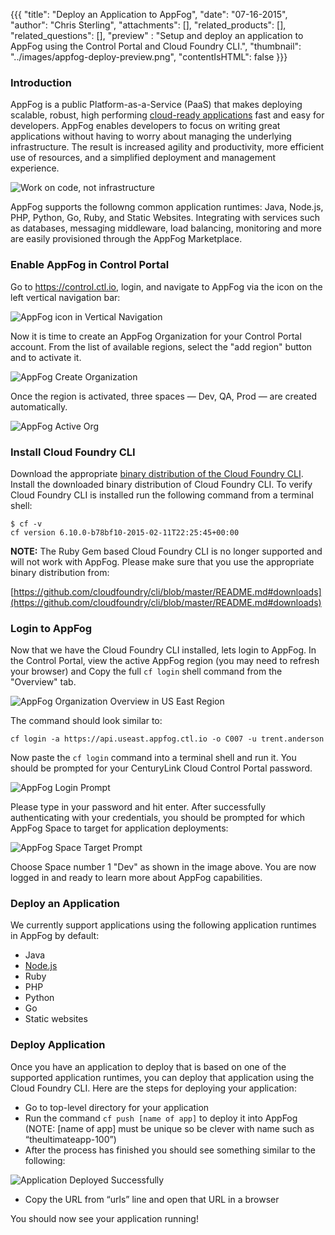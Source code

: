 {{{
  "title": "Deploy an Application to AppFog",
  "date": "07-16-2015",
  "author": "Chris Sterling",
  "attachments": [],
  "related_products": [],
  "related_questions": [],
  "preview" : "Setup and deploy an application to AppFog using the Control Portal and Cloud Foundry CLI.",
  "thumbnail": "../images/appfog-deploy-preview.png",
  "contentIsHTML": false
}}}

### Introduction

AppFog is a public Platform-as-a-Service (PaaS) that makes deploying scalable, robust, high performing [cloud-ready applications](http://12factor.net) fast and easy for developers. AppFog enables developers to focus on writing great applications without having to worry about managing the underlying infrastructure. The result is increased agility and productivity, more efficient use of resources, and a simplified deployment and management experience.

![Work on code, not infrastructure](../images/appfog-vs-traditional.png)

AppFog supports the followng common application runtimes: Java, Node.js, PHP, Python, Go, Ruby, and Static Websites. Integrating with services such as databases, messaging middleware, load balancing, monitoring and more are easily provisioned through the AppFog Marketplace.

### Enable AppFog in Control Portal

Go to https://control.ctl.io, login, and navigate to AppFog via the icon on the left vertical navigation bar:

![AppFog icon in Vertical Navigation](../images/appfog-icon-nav.png)

Now it is time to create an AppFog Organization for your Control Portal account. From the list of available regions, select the "add region" button and to activate it.

![AppFog Create Organization](../images/appfog-create-org.png)

Once the region is activated, three spaces &mdash; Dev, QA, Prod &mdash; are created automatically.

![AppFog Active Org](../images/appfog-org-overview.png)

### Install Cloud Foundry CLI

Download the appropriate [binary distribution of the Cloud Foundry CLI](https://github.com/cloudfoundry/cli/blob/master/README.md#downloads). Install the downloaded binary distribution of Cloud Foundry CLI. To verify Cloud Foundry CLI is installed run the following command from a terminal shell:

```
$ cf -v
cf version 6.10.0-b78bf10-2015-02-11T22:25:45+00:00
```

**NOTE:** The Ruby Gem based Cloud Foundry CLI is no longer supported and will not work with AppFog. Please make sure that you use the appropriate binary distribution from:

[https://github.com/cloudfoundry/cli/blob/master/README.md#downloads](https://github.com/cloudfoundry/cli/blob/master/README.md#downloads)

### Login to AppFog

Now that we have the Cloud Foundry CLI installed, lets login to AppFog. In the Control Portal, view the active AppFog region (you may need to refresh your browser) and Copy the full `cf login` shell command from the "Overview" tab.

![AppFog Organization Overview in US East Region](../images/appfog-overview.png)

The command should look similar to:

```
cf login -a https://api.useast.appfog.ctl.io -o C007 -u trent.anderson
```

Now paste the `cf login` command into a terminal shell and run it. You should be prompted for your CenturyLink Cloud Control Portal password.

![AppFog Login Prompt](../images/cf-cli-login-prompt.png)

Please type in your password and hit enter. After successfully authenticating with your credentials, you should be prompted for which AppFog Space to target for application deployments:

![AppFog Space Target Prompt](../images/cf-cli-space-prompt.png)

Choose Space number 1 "Dev" as shown in the image above. You are now logged in and ready to learn more about AppFog capabilities.

### Deploy an Application

We currently support applications using the following application runtimes in AppFog by default:

* Java
* [Node.js](deploy-nodejs-application.md)
* Ruby
* PHP
* Python
* Go
* Static websites

### Deploy Application

Once you have an application to deploy that is based on one of the supported application runtimes, you can deploy that application using the Cloud Foundry CLI. Here are the steps for deploying your application:

* Go to top-level directory for your application
* Run the command `cf push [name of app]` to deploy it into AppFog (NOTE: [name of app] must be unique so be clever with name such as “theultimateapp-100”)
* After the process has finished you should see something similar to the following:

![Application Deployed Successfully](../images/appfog-app-deployed.png)

* Copy the URL from “urls” line and open that URL in a browser

You should now see your application running!
